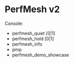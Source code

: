 # PerfMesh v2

Console:
- perfmesh_quiet [0|1]
- perfmesh_hold [0|1]
- perfmesh_info
- pmp
- perfmesh_demo_showcase

